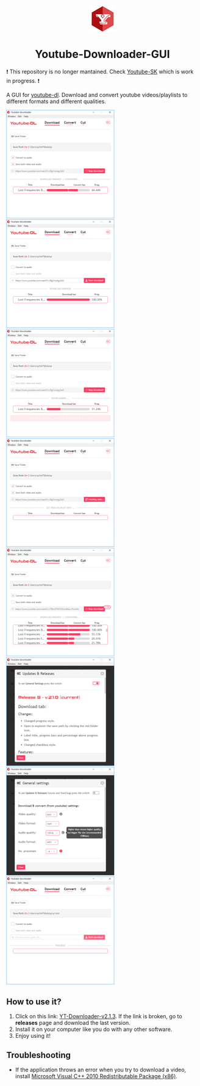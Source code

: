 <p align="center">
  <img src="readme-assets/icon.png"> 
</p>
<h1 align="center">
  Youtube-Downloader-GUI  
</h1>

❗ This repository is no longer mantained. Check [Youtube-SK](https://github.com/xylish7/Youtube-SK) which is work in progress. ❗

A GUI for [youtube-dl](https://github.com/rg3/youtube-dl). Download and convert youtube videos/playlists to different formats and different qualities.

<img width="283" src="readme-assets/Youtube-DL-convert.PNG"> <img width="283" src="readme-assets/Youtube-DL-download-finished.PNG"> <img width="283" src="readme-assets/Youtube-DL-download.PNG"> <img width="283" src="readme-assets/Youtube-DL-fetch.PNG"> <img width="283" src="readme-assets/Youtube-DL-playlist.PNG"> <img width="283" src="readme-assets/Youtube-DL-realases.PNG"> <img width="283" src="readme-assets/Youtube-DL-settings.PNG"> <img width="283" src="readme-assets/Youtube-DL.PNG">

## How to use it?

1. Click on this link: [YT-Downloader-v2.1.3](https://github.com/xylish7/Youtube-Downloader-GUI/releases/download/v2.1.3/yt-downloader-setup-2.1.3.exe). If the link is broken, go to **releases** page and download the last version.
2. Install it on your computer like you do with any other software.
3. Enjoy using it!

## Troubleshooting

- If the application throws an error when you try to download a video, install [Microsoft Visual C++ 2010 Redistributable Package (x86)](https://www.microsoft.com/en-US/download/details.aspx?id=5555).
